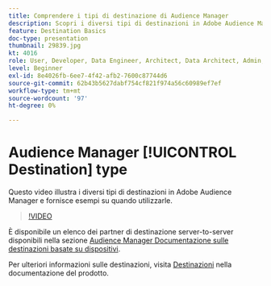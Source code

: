 ```yaml
---
title: Comprendere i tipi di destinazione di Audience Manager
description: Scopri i diversi tipi di destinazioni in Adobe Audience Manager e fornisci esempi su quando utilizzarli.
feature: Destination Basics
doc-type: presentation
thumbnail: 29839.jpg
kt: 4016
role: User, Developer, Data Engineer, Architect, Data Architect, Admin, Leader
level: Beginner
exl-id: 8e4026fb-6ee7-4f42-afb2-7600c87744d6
source-git-commit: 62b43b5627dabf754cf821f974a56c60989ef7ef
workflow-type: tm+mt
source-wordcount: '97'
ht-degree: 0%

---
```


# Audience Manager [!UICONTROL Destination] type

Questo video illustra i diversi tipi di destinazioni in Adobe Audience Manager e fornisce esempi su quando utilizzarle.

>[!VIDEO](https://video.tv.adobe.com/v/29839/?quality=12)

È disponibile un elenco dei partner di destinazione server-to-server disponibili nella sezione [Audience Manager Documentazione sulle destinazioni basate su dispositivi](https://experienceleague.adobe.com/docs/audience-manager/user-guide/features/destinations/device-based/device-based-destinations-list.html).

Per ulteriori informazioni sulle destinazioni, visita [Destinazioni](https://experienceleague.adobe.com/docs/audience-manager/user-guide/features/destinations/destinations.html) nella documentazione del prodotto.
